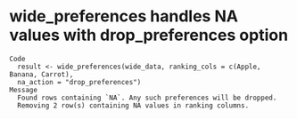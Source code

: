 # wide_preferences handles NA values with drop_preferences option

    Code
      result <- wide_preferences(wide_data, ranking_cols = c(Apple, Banana, Carrot),
      na_action = "drop_preferences")
    Message
      Found rows containing `NA`. Any such preferences will be dropped.
      Removing 2 row(s) containing NA values in ranking columns.

